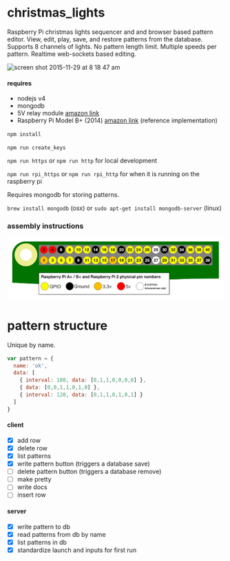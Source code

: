 # christmas_lights

Raspberry Pi christmas lights sequencer and and browser based pattern editor.  View, edit, play, save, and restore patterns from the database.  Supports 8 channels of lights.  No pattern length limit. Multiple speeds per pattern.  Realtime web-sockets based editing.

<img width="1006" alt="screen shot 2015-11-29 at 8 18 47 am" src="https://cloud.githubusercontent.com/assets/432483/11458301/0189ec02-9672-11e5-9176-a07418a28de8.png">

#### requires
* nodejs v4
* mongodb
* 5V relay module [amazon link](http://www.amazon.com/gp/product/B00C8O9KHA?psc=1&redirect=true&ref_=oh_aui_search_detailpage)
* Raspberry Pi Model B+ (2014) [amazon link](http://www.amazon.com/Raspberry-Pi-Model-512MB-Computer/dp/B00LPESRUK) (reference implementation)

`npm install`

`npm run create_keys`

`npm run https` or `npm run http` for local development

`npm run rpi_https` or `npm run rpi_http` for when it is running on the raspberry pi

Requires mongodb for storing patterns.

`brew install mongodb` (osx) or `sudo apt-get install mongodb-server` (linux)

### assembly instructions

![model b plus pinout](public/pin_layout_model_bplus.png)

# pattern structure

Unique by name.

```javascript
var pattern = {
  name: 'ok',
  data: [
    { interval: 180, data: [0,1,1,0,0,0,0] },
    { data: [0,0,1,1,0,1,0] },
    { interval: 120, data: [0,1,1,0,1,0,1] }
  ]
}
```

#### client
* [x] add row
* [x] delete row
* [x] list patterns
* [x] write pattern button (triggers a database save)
* [ ] delete pattern button (triggers a database remove)
* [ ] make pretty
* [ ] write docs
* [ ] insert row

#### server
* [x] write pattern to db
* [x] read patterns from db by name
* [x] list patterns in db
* [x] standardize launch and inputs for first run
